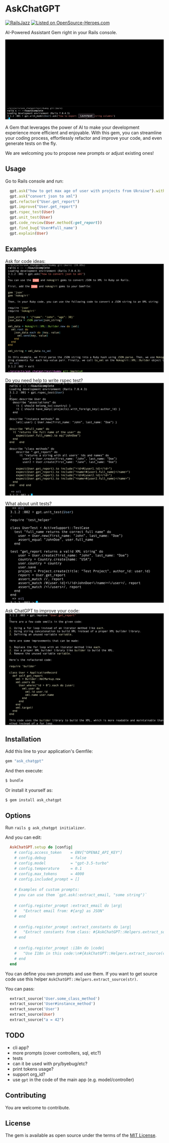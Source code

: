 # AskChatGPT

[![RailsJazz](https://github.com/igorkasyanchuk/rails_time_travel/blob/main/docs/my_other.svg?raw=true)](https://www.railsjazz.com)
[![Listed on OpenSource-Heroes.com](https://opensource-heroes.com/badge-v1.svg)](https://opensource-heroes.com/o/railsjazz)

AI-Powered Assistant Gem right in your Rails console.

![AskChatGPT](docs/gpt.gif)

A Gem that leverages the power of AI to make your development experience more efficient and enjoyable. With this gem, you can streamline your coding process, effortlessly refactor and improve your code, and even generate tests on the fly.

We are welcoming you to propose new prompts or adjust existing ones!

## Usage

Go to Rails console and run:

```ruby
  gpt.ask("how to get max age of user with projects from Ukraine").with_model(User, Project, Country)
  gpt.ask("convert json to xml")
  gpt.refactor("User.get_report")
  gpt.improve("User.get_report")
  gpt.rspec_test(User)
  gpt.unit_test(User)
  gpt.code_review(User.method(:get_report))
  gpt.find_bug('User#full_name')
  gpt.explain(User)
```

## Examples

Ask for code ideas:
![AskChatGPT](docs/gpt1.png)

Do you need help to write rspec test?
![AskChatGPT](docs/gpt2.png)

What about unit tests?
![AskChatGPT](docs/gpt3.png)

Ask ChatGPT to improve your code:
![AskChatGPT](docs/gpt4.png)

## Installation

Add this line to your application's Gemfile:

```ruby
gem "ask_chatgpt"
```

And then execute:
```bash
$ bundle
```

Or install it yourself as:
```bash
$ gem install ask_chatgpt
```

## Options

Run `rails g ask_chatgpt initializer`.

And you can edit:

```ruby
  AskChatGPT.setup do |config|
    # config.access_token    = ENV["OPENAI_API_KEY"]
    # config.debug           = false
    # config.model           = "gpt-3.5-turbo"
    # config.temperature     = 0.1
    # config.max_tokens      = 4000
    # config.included_prompt = []

    # Examples of custom prompts:
    # you can use them `gpt.ask(:extract_email, "some string")`

    # config.register_prompt :extract_email do |arg|
    #   "Extract email from: #{arg} as JSON"
    # end

    # config.register_prompt :extract_constants do |arg|
    #   "Extract constants from class: #{AskChatGPT::Helpers.extract_source(arg)}"
    # end

    # config.register_prompt :i18n do |code|
    #   "Use I18n in this code:\n#{AskChatGPT::Helpers.extract_source(code)}"
    # end
  end
```

You can define you own prompts and use them. If you want to get source code use this helper `AskChatGPT::Helpers.extract_source(str)`.

You can pass:

```ruby
  extract_source('User.some_class_method')
  extract_source('User#instance_method')
  extract_source('User')
  extract_source(User)
  extract_source("a = 42")
```

## TODO

- cli app?
- more prompts (cover controllers, sql, etc?)
- tests
- can it be used with pry/byebug/etc?
- print tokens usage?
- support org_id?
- use `gpt` in the code of the main app (e.g. model/controller)

## Contributing

You are welcome to contribute.

## License

The gem is available as open source under the terms of the [MIT License](https://opensource.org/licenses/MIT).
